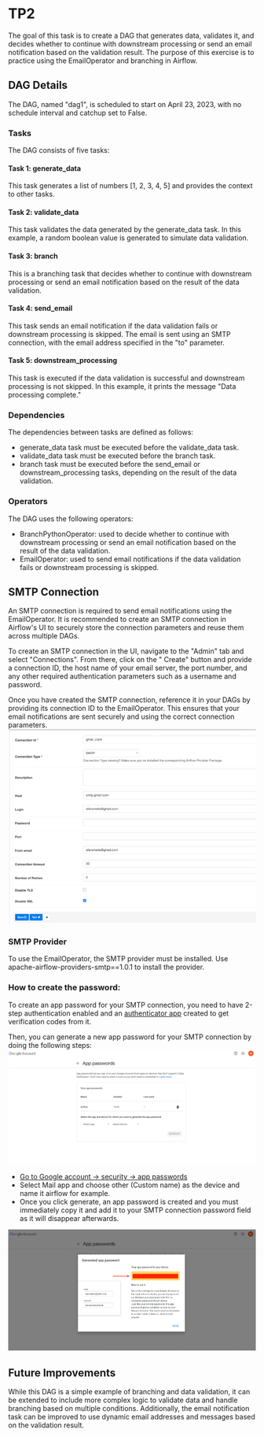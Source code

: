 # TP2

The goal of this task is to create a DAG that generates data, validates it, and decides whether to continue with
downstream processing or send an email notification based on the validation result.
The purpose of this exercise is to practice using the EmailOperator and branching in Airflow.

## DAG Details

The DAG, named "dag1", is scheduled to start on April 23, 2023, with no schedule interval and catchup set to False.

### Tasks

The DAG consists of five tasks:

#### Task 1: generate_data

This task generates a list of numbers [1, 2, 3, 4, 5] and provides the context to other tasks.

#### Task 2: validate_data

This task validates the data generated by the generate_data task. In this example, a random boolean value is generated
to simulate data validation.

#### Task 3: branch

This is a branching task that decides whether to continue with downstream processing or send an email notification based
on the result of the data validation.

#### Task 4: send_email

This task sends an email notification if the data validation fails or downstream processing is skipped. The email is
sent using an SMTP connection, with the email address specified in the "to" parameter.

#### Task 5: downstream_processing

This task is executed if the data validation is successful and downstream processing is not skipped. In this example, it
prints the message "Data processing complete."

### Dependencies

The dependencies between tasks are defined as follows:

- generate_data task must be executed before the validate_data task.
- validate_data task must be executed before the branch task.
- branch task must be executed before the send_email or downstream_processing tasks, depending on the result of the data
  validation.

### Operators

The DAG uses the following operators:

- BranchPythonOperator: used to decide whether to continue with downstream processing or send an email notification
  based on the result of the data validation.
- EmailOperator: used to send email notifications if the data validation fails or downstream processing is skipped.

## SMTP Connection

An SMTP connection is required to send email notifications using the EmailOperator. It is recommended to create an SMTP
connection in Airflow's UI to securely store the connection parameters and reuse them across multiple DAGs.

To create an SMTP connection in the UI, navigate to the "Admin" tab and select "Connections". From there, click on the "
Create" button and provide a connection ID, the host name of your email server, the port number, and any other required
authentication parameters such as a username and password.

Once you have created the SMTP connection, reference it in your DAGs by providing its connection ID to the
EmailOperator. This ensures that your email notifications are sent securely and using the correct connection parameters.
![gmail_cnx.png](gmail_cnx.png)

### SMTP Provider

To use the EmailOperator, the SMTP provider must be installed. Use apache-airflow-providers-smtp==1.0.1 to install the
provider.

### How to create the password:

To create an app password for your SMTP connection, you need to have 2-step authentication enabled and an [authenticator
app](https://myaccount.google.com/two-step-verification/authenticator) created to get verification codes from it.

Then, you can generate a new app password for your SMTP connection by doing the following steps:
![app_passwords.png](app_passwords.png)

- [Go to Google account -> security -> app passwords](https://myaccount.google.com/apppasswords)
- Select Mail app and choose other (Custom name) as the device and name it airflow for example.
- Once you click generate, an app password is created and you must immediately copy it and add it to your SMTP
  connection password field as it will disappear afterwards.

![password_example.png](password_example.png)

## Future Improvements

While this DAG is a simple example of branching and data validation, it can be extended to include more complex logic to
validate data and handle branching based on multiple conditions. Additionally, the email notification task can be
improved to use dynamic email addresses and messages based on the validation result.